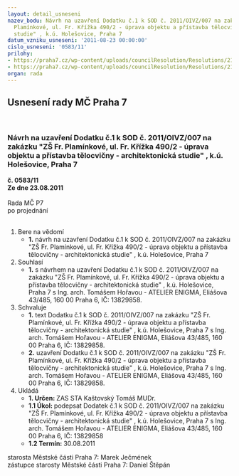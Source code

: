 ```yaml
---
layout: detail_usneseni
nazev_bodu: Návrh na uzavření Dodatku č.1 k SOD č. 2011/OIVZ/007 na zakázku "ZŠ Fr.
  Plamínkové, ul. Fr. Křížka 490/2 - úprava objektu a přístavba tělocvičny - architektonická
  studie" , k.ú. Holešovice, Praha 7
datum_vzniku_usneseni: '2011-08-23 00:00:00'
cislo_usneseni: '0583/11'
prilohy:
- https://praha7.cz/wp-content/uploads/councilResolution/Resolutions/21442/39-11-sod_dodatek_%c4%8d.1-_op.doc
- https://praha7.cz/wp-content/uploads/councilResolution/Resolutions/21442/39-11-dopis-prodlou%c5%been%c3%ad_term%c3%adnu.doc
organ: rada
---
```

<div id="ucUsn_pList" class="usn">
	<span><h2>Usnesení rady MČ Praha 7 </h2>
<br></span><div class="standBody">
<span><h3>Návrh na uzavření Dodatku č.1 k SOD č. 2011/OIVZ/007 na zakázku "ZŠ Fr. Plamínkové, ul. Fr. Křížka 490/2 - úprava objektu a přístavba tělocvičny - architektonická studie" , k.ú. Holešovice, Praha 7</h3></span><div class="center">
		<strong>č. 0583/11</strong><br>
	</div>
<div class="center">
		<strong>Ze dne 23.08.2011</strong><br><br>
	</div>Rada MČ P7<br> po projednání<br><br><ol>
<li>Bere na vědomí<ul><li>
<strong>1.</strong> návrh na uzavření Dodatku č.1 k SOD č. 2011/OIVZ/007 na zakázku "ZŠ Fr. Plamínkové, ul. Fr. Křížka 490/2 - úprava objektu a přístavba tělocvičny - architektonická studie" , k.ú. Holešovice, Praha 7</li></ul>
</li>
<li>Souhlasí<ul><li>
<strong>1.</strong> s návrhem na uzavření  Dodatku č.1 k SOD č. 2011/OIVZ/007 na zakázku "ZŠ Fr. Plamínkové, ul. Fr. Křížka 490/2 - úprava objektu a přístavba tělocvičny - architektonická studie" , k.ú. Holešovice, Praha 7 s Ing. arch. Tomášem Hořavou - ATELIER ENIGMA, Eliášova 43/485, 160 00 Praha 6, IČ: 13829858.</li></ul>
</li>
<li>Schvaluje<ul>
<li>
<strong>1.</strong> text Dodatku č.1 k SOD č. 2011/OIVZ/007 na zakázku "ZŠ Fr. Plamínkové, ul. Fr. Křížka 490/2 - úprava objektu a přístavba tělocvičny - architektonická studie" , k.ú. Holešovice, Praha 7 s Ing. arch. Tomášem Hořavou - ATELIER ENIGMA, Eliášova 43/485, 160 00 Praha 6, IČ: 13829858.</li>
<li>
<strong>2.</strong> uzavření  Dodatku č.1 k SOD č. 2011/OIVZ/007 na zakázku "ZŠ Fr. Plamínkové, ul. Fr. Křížka 490/2 - úprava objektu a přístavba tělocvičny - architektonická studie" , k.ú. Holešovice, Praha 7 s Ing. arch. Tomášem Hořavou - ATELIER ENIGMA, Eliášova 43/485, 160 00 Praha 6, IČ: 13829858.</li>
</ul>
</li>
<li>Ukládá<ul>
<li>
<strong>1. Určen: </strong>ZAS STA Kaštovský Tomáš MUDr.</li>
<li>
<strong>1.1 Úkol: </strong>podepsat  Dodatek č.1 k SOD č. 2011/OIVZ/007 na zakázku "ZŠ Fr. Plamínkové, ul. Fr. Křížka 490/2 - úprava objektu a přístavba tělocvičny - architektonická studie" , k.ú. Holešovice, Praha 7 s Ing. arch. Tomášem Hořavou - ATELIER ENIGMA, Eliášova 43/485, 160 00 Praha 6, IČ: 13829858 </li>
<li>
<strong>1.2 Termín: </strong>30.08.2011</li>
</ul>
</li>
</ol>starosta Městské části Praha 7: Marek Ječmének<br>zástupce starosty Městské části Praha 7: Daniel Štěpán 
</div>
</div>